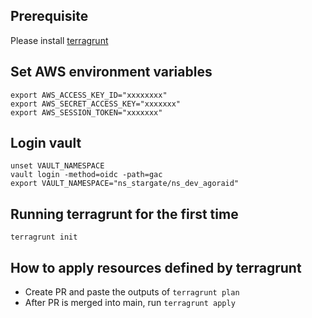 ## Prerequisite

Please install [terragrunt](https://github.com/gruntwork-io/terragrunt)


## Set AWS environment variables

```shell
export AWS_ACCESS_KEY_ID="xxxxxxxx"
export AWS_SECRET_ACCESS_KEY="xxxxxxx"
export AWS_SESSION_TOKEN="xxxxxxx"
```

## Login vault

```shell
unset VAULT_NAMESPACE
vault login -method=oidc -path=gac
export VAULT_NAMESPACE="ns_stargate/ns_dev_agoraid"
```

## Running terragrunt for the first time

```
terragrunt init
```

## How to apply resources defined by terragrunt

- Create PR and paste the outputs of `terragrunt plan`
- After PR is merged into main, run `terragrunt apply`

